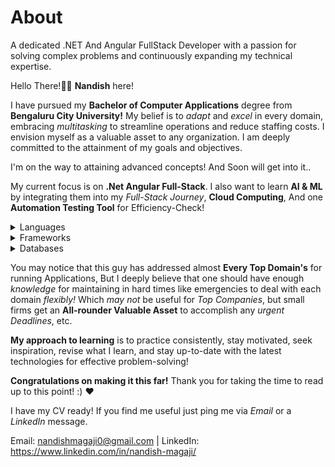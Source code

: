 # About
A dedicated .NET And Angular FullStack Developer with a passion for solving complex problems and continuously expanding my technical expertise.

Hello There!👋🏻 
**Nandish** here!

I have pursued my **Bachelor of Computer Applications** degree from **Bengaluru City University!**
My belief is to _adapt_ and _excel_ in every domain, embracing _multitasking_ to streamline operations and reduce staffing costs. I envision myself as a valuable asset to any organization.
I am deeply committed to the attainment of my goals and objectives.

I'm on the way to attaining advanced concepts! And Soon will get into it..

My current focus is on **.Net Angular Full-Stack**. I also want to learn **AI & ML** by integrating them into my _Full-Stack Journey_, **Cloud Computing**, And one **Automation Testing Tool** for Efficiency-Check! 

<details>
<summary>Languages</summary>
  JavaScript,
  C#,
  TypeScript,
  C,
  Java,
  Python.
</details>

<details>
<summary>Frameworks</summary>
  Angular.
</details>

<details>
<summary>Databases</summary>
  Basic -
    MySQL,
    Postgres SQL,
    Microsoft SQL Server.
</details>


You may notice that this guy has addressed almost **Every Top Domain's** for running Applications, But I deeply believe that one should have enough _knowledge_ for maintaining in hard times like emergencies to deal with each domain _flexibly!_ Which _may not_ be useful for _Top Companies_, but small firms get an **All-rounder Valuable Asset** to accomplish any _urgent Deadlines_, etc.

**My approach to learning** is to practice consistently, stay motivated, seek inspiration, revise what I learn, and stay up-to-date with the latest technologies for effective problem-solving!

**Congratulations on making it this far!** Thank you for taking the time to read up to this point! :) ❤️

I have my CV ready! If you find me useful just ping me via _Email_ or a _LinkedIn_ message.


Email: nandishmagaji0@gmail.com | 
LinkedIn: https://www.linkedin.com/in/nandish-magaji/
